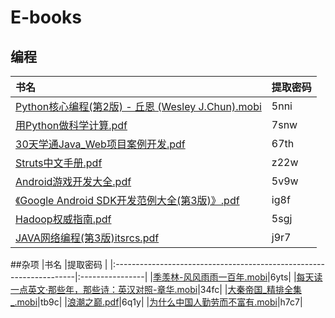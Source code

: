 # E-books

## 编程

|书名                                                                 |提取密码        |
|:--------------------------------------------------------------------|:----------------|
|[Python核心编程(第2版) - 丘恩 (Wesley J.Chun).mobi](http://pan.baidu.com/s/1jIq7aHg)|5nni|
|[用Python做科学计算.pdf](http://pan.baidu.com/s/1nuUMmgh)|7snw|
|[30天学通Java_Web项目案例开发.pdf](http://pan.baidu.com/s/1eS0iAeY)  |67th|
|[Struts中文手册.pdf](http://pan.baidu.com/s/1i5JFso9)                |z22w|
|[Android游戏开发大全.pdf](http://pan.baidu.com/s/1o85XVx4)|5v9w|
|[《Google Android SDK开发范例大全(第3版)》.pdf](http://pan.baidu.com/s/1cyoSbG)|ig8f|
|[Hadoop权威指南.pdf](http://pan.baidu.com/s/1dFHfBUx)|5sgj|
|[JAVA网络编程(第3版)itsrcs.pdf](http://pan.baidu.com/s/1kUUQrIJ)|j9r7|




##杂项
|书名                                                                 |提取密码        |
|:--------------------------------------------------------------------|:----------------|
|[季羡林-风风雨雨一百年.mobi](http://pan.baidu.com/s/1pLqwQgV)|6yts|
|[每天读一点英文·那些年，那些诗：英汉对照-章华.mobi](http://pan.baidu.com/s/1bpc8ikB)|34fc|
|[大秦帝国_精排全集_.mobi](http://pan.baidu.com/s/1o8Ef1tK)|tb9c|
|[浪潮之巅.pdf](http://pan.baidu.com/s/1slzgmBF)|6q1y|
|[为什么中国人勤劳而不富有.mobi](http://pan.baidu.com/s/1eSweOTW)|h7c7|
